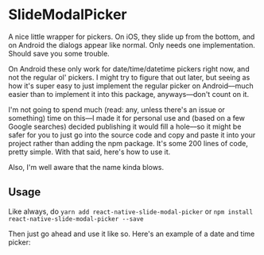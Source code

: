 # SlideModalPicker 


A nice little wrapper for pickers. On iOS, they slide up from the bottom, and on Android the dialogs appear like normal. Only needs one implementation. Should save you some trouble.

On Android these only work for date/time/datetime pickers right now, and not the regular ol' pickers. I might try to figure that out later, but seeing as how it's super easy to just implement the regular picker on Android––much easier than to implement it into this package, anyways––don't count on it.

I'm not going to spend much (read: any, unless there's an issue or something) time on this––I made it for personal use and (based on a few Google searches) decided publishing it would fill a hole––so it might be safer for you to just go into the source code and copy and paste it into your project rather than adding the npm package. It's some 200 lines of code, pretty simple. With that said, here's how to use it.

Also, I'm well aware that the name kinda blows.

## Usage

Like always, do `yarn add react-native-slide-modal-picker` or `npm install react-native-slide-modal-picker --save`

Then just go ahead and use it like so. Here's an example of a date and time picker:

